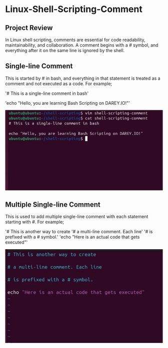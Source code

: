 # Linux-Shell-Scripting-Comment

## Project Review

In Linux shell scripting, comments are essential for code readability, maintainability, and collaboration. A comment begins with a *#* symbol, and everything after it on the same line is ignored by the shell. 

## Single-line Comment

This is started by # in bash, and everything in that statement is treated as a comment and not executed as a code. For example;

'# This is a single-line comment in bash'

'echo "Hello, you are learning Bash Scripting on DAREY.IO!"'

![alt text](cm1.JPG)

## Multiple Single-line Comment

This is used to add multiple single-line comment with each statement starting with *#*. For example;

'# This is another way to create
'# a multi-line comment. Each line'
'# is prefixed with a # symbol.'
'echo "Here is an actual code that gets executed"'

![alt text](cm2.JPG)
